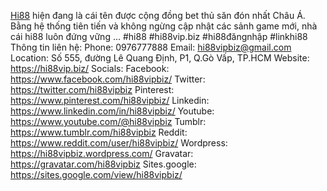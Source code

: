<a href="https://hi88vip.biz/">Hi88</a> hiện đang là cái tên được cộng đồng bet thủ săn đón nhất Châu Á. Bằng hệ thống tiên tiến và không ngừng cập nhật các sảnh game mới, nhà cái hi88 luôn đứng vững ...
#hi88 #hi88vip.biz #hi88đăngnhập #linkhi88
Thông tin liên hệ:
Phone: 0976777888
Email: hi88vipbiz@gmail.com
Location: Số 555, đường Lê Quang Định, P1, Q.Gò Vấp, TP.HCM
Website: <a href="https://hi88vip.biz/">https://hi88vip.biz/</a>
Socials:
Facebook: <a href="https://www.facebook.com/hi88vipbiz/">https://www.facebook.com/hi88vipbiz/</a>
Twitter: <a href="https://twitter.com/hi88vipbiz">https://twitter.com/hi88vipbiz</a>
Pinterest: <a href="https://www.pinterest.com/hi88vipbiz/">https://www.pinterest.com/hi88vipbiz/</a>
Linkedin: <a href="https://www.linkedin.com/in/hi88vipbiz/">https://www.linkedin.com/in/hi88vipbiz/</a>
Youtube: <a href="https://www.youtube.com/@hi88vipbiz">https://www.youtube.com/@hi88vipbiz</a>
Tumblr: <a href="https://www.tumblr.com/hi88vipbiz">https://www.tumblr.com/hi88vipbiz</a>
Reddit: <a href="https://www.reddit.com/user/hi88vipbiz/">https://www.reddit.com/user/hi88vipbiz/</a>
Wordpress: <a href="https://hi88vipbiz.wordpress.com/">https://hi88vipbiz.wordpress.com/</a>
Gravatar: <a href="https://gravatar.com/hi88vipbiz">https://gravatar.com/hi88vipbiz</a>
Sites.google: <a href="https://sites.google.com/view/hi88vipbiz/">https://sites.google.com/view/hi88vipbiz/</a>